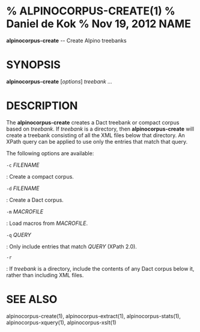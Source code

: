 % ALPINOCORPUS-CREATE(1)
% Daniel de Kok
% Nov 19, 2012
NAME
====

**alpinocorpus-create** -- Create Alpino treebanks

SYNOPSIS
========

**alpinocorpus-create** [*options*] *treebank ...*

DESCRIPTION
===========

The **alpinocorpus-create** creates a Dact treebank or compact corpus based
on *treebank*. If *treebank* is a directory, then **alpinocorpus-create**
will create a treebank consisting of all the XML files below that directory.
An XPath query can be applied to use only the entries that match that query.

The following options are available:

`-c` *FILENAME*

:    Create a compact corpus.

`-d` *FILENAME*

:    Create a Dact corpus.

`-m` *MACROFILE*

:    Load macros from *MACROFILE*.

`-q` *QUERY*

:    Only include entries that match *QUERY* (XPath 2.0).

`-r`

:    If *treebank* is a directory, include the contents of any Dact corpus
     below it, rather than including XML files.

SEE ALSO
========

alpinocorpus-create(1), alpinocorpus-extract(1), alpinocorpus-stats(1),
alpinocorpus-xquery(1), alpinocorpus-xslt(1)
